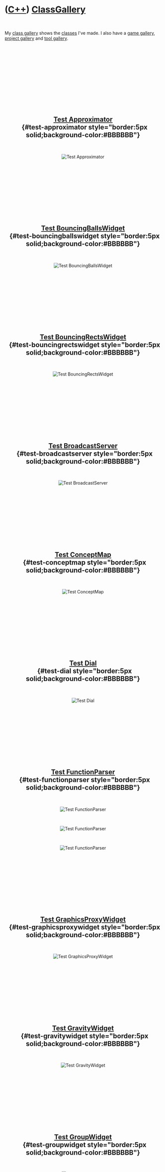 
 

 

 

 

 

([C++](Cpp.md)) [ClassGallery](CppClassGallery.md)
====================================================

 

My [class gallery](CppClassGallery.md) shows the
[classes](CppClass.md) I've made. I also have a [game
gallery](GameGallery.md), [project gallery](ProjectGallery.md) and
[tool gallery](ToolGallery.md).

 

<div style="text-align:center;">

 

 

 

 

 

 \
[Test Approximator](ToolTestApproximator.md)\
  {#test-approximator style="border:5px solid;background-color:#BBBBBB"}
----------------------------------------------

 

![Test Approximator](ToolTestApproximator_1_0.png)

 

 

 

 

 

 \
[Test BouncingBallsWidget](ToolTestBouncingBallsWidget.md)\
  {#test-bouncingballswidget style="border:5px solid;background-color:#BBBBBB"}
------------------------------------------------------------

 

![Test BouncingBallsWidget](ToolTestBouncingBallsWidget_1_0.png)

 

 

 

 

 

 \
[Test BouncingRectsWidget](ToolTestBouncingRectsWidget.md)\
  {#test-bouncingrectswidget style="border:5px solid;background-color:#BBBBBB"}
------------------------------------------------------------

 

![Test BouncingRectsWidget](ToolTestBouncingRectsWidget_1_0.png)

 

 

 

 

 

 \
[Test BroadcastServer](ToolTestBroadcastServer.md)\
  {#test-broadcastserver style="border:5px solid;background-color:#BBBBBB"}
----------------------------------------------------

 

![Test BroadcastServer](ToolTestBroadcastServer_1_0.png)

 

 

 

 

 

 \
[Test ConceptMap](ToolTestConceptMap.md)\
  {#test-conceptmap style="border:5px solid;background-color:#BBBBBB"}
------------------------------------------

 

![Test ConceptMap](ToolTestConceptMap_1_0.png)

 

 

 

 

 

 \
[Test Dial](ToolTestDial.md)\
  {#test-dial style="border:5px solid;background-color:#BBBBBB"}
------------------------------

 

![Test Dial](ToolTestDial_1_1.png)

 

 

 

 

 

 \
[Test FunctionParser](ToolTestFunctionParser.md)\
  {#test-functionparser style="border:5px solid;background-color:#BBBBBB"}
--------------------------------------------------

 

![Test FunctionParser](ToolTestFunctionParser_1_0.png)

 

![Test FunctionParser](ToolTestFunctionParser_2_0.png)

 

![Test FunctionParser](ToolTestFunctionParser_2_1.png)

 

 

 

 

 

 \
[Test GraphicsProxyWidget](ToolTestGraphicsProxyWidget.md)\
  {#test-graphicsproxywidget style="border:5px solid;background-color:#BBBBBB"}
------------------------------------------------------------

 

![Test GraphicsProxyWidget](ToolTestGraphicsProxyWidget_0_1.png)

 

 

 

 

 

 \
[Test GravityWidget](ToolTestGravityWidget.md)\
  {#test-gravitywidget style="border:5px solid;background-color:#BBBBBB"}
------------------------------------------------

 

![Test GravityWidget](ToolTestGravityWidget_0_1.png)

 

 

 

 

 

 \
[Test GroupWidget](ToolTestGroupWidget.md)\
  {#test-groupwidget style="border:5px solid;background-color:#BBBBBB"}
--------------------------------------------

 

![Test GroupWidget](ToolTestGroupWidget_1_0.png)

 

 

 

 

 

 \
[Test Led](ToolTestLed.md)\
  {#test-led style="border:5px solid;background-color:#BBBBBB"}
----------------------------

 

![Test Led](ToolTestLed_1_0.png)

 

![Test Led](ToolTestLed_1_1.png)

 

 

 

 

 

 \
[Test ManyDigitNewick](ToolTestManyDigitNewick.md)\
  {#test-manydigitnewick style="border:5px solid;background-color:#BBBBBB"}
----------------------------------------------------

 

![Test ManyDigitNewick](ToolTestManyDigitNewick_1_0.png)

 

 

 

 

 

 \
[Test MultiApproximator](ToolTestMultiApproximator.md)\
  {#test-multiapproximator style="border:5px solid;background-color:#BBBBBB"}
--------------------------------------------------------

 

![Test MultiApproximator](ToolTestMultiApproximator_1_0.png)

 

 

 

 

 

 \
[Test ndsmake](ToolTestNdsmake.md)\
  {#test-ndsmake style="border:5px solid;background-color:#BBBBBB"}
------------------------------------

 

![Test ndsmake](ToolTestNdsmake_1_0.png)

 

 

 

 

 

 \
[Test NewickVector](ToolTestNewickVector.md)\
  {#test-newickvector style="border:5px solid;background-color:#BBBBBB"}
----------------------------------------------

 

![Test NewickVector](ToolTestNewickVector_3_2.png)

 

 

 

 

 

 \
[Test Plane](ToolTestPlane.md)\
  {#test-plane style="border:5px solid;background-color:#BBBBBB"}
--------------------------------

 

![Test Plane](ToolTestPlane_1_0.png)

 

 

 

 

 

 \
[Test Pylos](ToolTestPylos.md)\
  {#test-pylos style="border:5px solid;background-color:#BBBBBB"}
--------------------------------

 

![Test Pylos](ToolTestPylos_1_0.png)

 

 

 

 

 

 \
[Test QrcFile](ToolTestQrcFile.md)\
  {#test-qrcfile style="border:5px solid;background-color:#BBBBBB"}
------------------------------------

 

![Test QrcFile](ToolTestQrcFile_1_3.png)

 

 

 

 

 

 \
[Test QtArrowItems](ToolTestQtArrowItems.md)\
  {#test-qtarrowitems style="border:5px solid;background-color:#BBBBBB"}
----------------------------------------------

 

![Test QtArrowItems](ToolTestQtArrowItems_1_0.png)

 

 

 

 

 

 \
[Test QtCreatorProFile](ToolTestQtCreatorProFile.md)\
  {#test-qtcreatorprofile style="border:5px solid;background-color:#BBBBBB"}
------------------------------------------------------

 

![Test QtCreatorProFile](ToolTestQtCreatorProFile_1_4.png)

 

 

 

 

 

 \
[Test QtKeyboardFriendlyGraphicsView](ToolTestQtKeyboardFriendlyGraphicsView.md)\
  {#test-qtkeyboardfriendlygraphicsview style="border:5px solid;background-color:#BBBBBB"}
----------------------------------------------------------------------------------

 

![Test
QtKeyboardFriendlyGraphicsView](ToolTestKeyboardFriendlyGraphicsView_0_4.png)

 

 

 

 

 

 \
[Test QtModels](ToolTestQtModels.md)\
  {#test-qtmodels style="border:5px solid;background-color:#BBBBBB"}
--------------------------------------

 

![Test QtModels](ToolTestQtModels_1_2.png)

 

 

 

 

 

 \
[Test QtRoundedEditRectItem](ToolTestQtRoundedEditRectItem.md)\
  {#test-qtroundededitrectitem style="border:5px solid;background-color:#BBBBBB"}
----------------------------------------------------------------

 

![Test QtRoundedEditRectItem](ToolTestQtRoundedEditRectItem_1_2.png)

 

 

 

 

 

 \
[Test QtRoundedRectItem](ToolTestQtRoundedRectItem.md)\
  {#test-qtroundedrectitem style="border:5px solid;background-color:#BBBBBB"}
--------------------------------------------------------

 

![Test QtRoundedRectItem](ToolTestQtRoundedRectItem_1_2.png)

 

 

 

 

 

 \
[Test QtRoundedTextRectItem](ToolTestQtRoundedTextRectItem.md)\
  {#test-qtroundedtextrectitem style="border:5px solid;background-color:#BBBBBB"}
----------------------------------------------------------------

 

![Test QtRoundedTextRectItem](ToolTestQtRoundedTextRectItem_1_2.png)

 

 

 

 

 

 \
[Test Reversi](ToolTestReversi.md)\
  {#test-reversi style="border:5px solid;background-color:#BBBBBB"}
------------------------------------

 

![Test Reversi](ToolTestReversi_0_1.png)

 

 

 

 

 

 \
[Test SelectFileDialog](ToolTestSelectFileDialog.md)\
  {#test-selectfiledialog style="border:5px solid;background-color:#BBBBBB"}
------------------------------------------------------

 

![Test SelectFileDialog](ToolTestSelectFileDialog_1_1.png)

 

 

 

 

 

 \
[Test Shape](ToolTestShape.md)\
  {#test-shape style="border:5px solid;background-color:#BBBBBB"}
--------------------------------

 

![Test Shape](ToolTestShape_2_1.png)

 

![Test Shape](ToolTestShape_1_0_web.png)

 

 

 

 

 

 \
[Test ShinyButton](ToolTestShinyButton.md)\
  {#test-shinybutton style="border:5px solid;background-color:#BBBBBB"}
--------------------------------------------

 

![Test ShinyButton](ToolTestShinyButton_2_1.png)

 

![Test ShinyButton](ToolTestShinyButton_2_0_web.png)

 

 

 

 

 

 \
[Test SimpleLinearRegression](ToolTestSimpleLinearRegression.md)\
  {#test-simplelinearregression style="border:5px solid;background-color:#BBBBBB"}
------------------------------------------------------------------

 

![Test SimpleLinearRegression](ToolTestSimpleLinearRegression_1_2.png)

 

 

 

 

 

 \
[Test TextPositionWidget](ToolTestTextPositionWidget.md)\
  {#test-textpositionwidget style="border:5px solid;background-color:#BBBBBB"}
----------------------------------------------------------

 

![Test TextPositionWidget](ToolTestTextPositionWidget_1_4.png)

 

 

 

 

 

 \
[Test TicTacToe](ToolTestTicTacToe.md)\
  {#test-tictactoe style="border:5px solid;background-color:#BBBBBB"}
----------------------------------------

 

![Test TicTacToe](ToolTestTicTacToe_1_1.png)

 

![Test TicTacToe](ToolTestTicTacToe_1_2.png)

 

 

 

 

 

 \
[Test ToggleButton](ToolTestToggleButton.md)\
  {#test-togglebutton style="border:5px solid;background-color:#BBBBBB"}
----------------------------------------------

 

![Test ToggleButton](ToolTestToggleButton_1_4.png)

 

 

 

 

 

 \
[Test TwoDigitNewick](ToolTestTwoDigitNewick.md)\
  {#test-twodigitnewick style="border:5px solid;background-color:#BBBBBB"}
--------------------------------------------------

 

![Test TwoDigitNewick](ToolTestTwoDigitNewick_2_2.png)

 

 

 

 

 

</div>

 

This page has been created by the [tool](Tools.md)
[CodeToHtml](ToolCodeToHtml.md)
